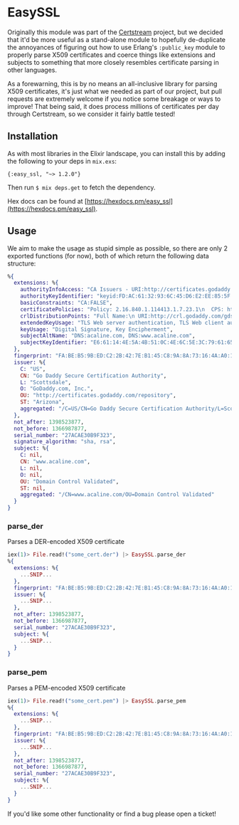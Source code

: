 # EasySSL

Originally this module was part of the [Certstream](https://certstream.calidog.io) project, but we decided that it'd be more useful as a stand-alone module to hopefully de-duplicate the annoyances of figuring out how to use Erlang's `:public_key` module to properly parse X509 certificates and coerce things like extensions and subjects to something that more closely resembles certificate parsing in other languages.

As a forewarning, this is by no means an all-inclusive library for parsing X509 certificates, it's just what we needed as part of our project, but pull requests are extremely welcome if you notice some breakage or ways to improve! That being said, it does process millions of certificates per day through Certstream, so we consider it fairly battle tested!

## Installation

As with most libraries in the Elixir landscape, you can install this by adding the following to your deps in `mix.exs`:

```
{:easy_ssl, "~> 1.2.0"}
```

Then run `$ mix deps.get` to fetch the dependency.

Hex docs can be found at [https://hexdocs.pm/easy_ssl](https://hexdocs.pm/easy_ssl).

## Usage

We aim to make the usage as stupid simple as possible, so there are only 2 exported functions (for now), both of which return the following data structure:

```elixir
%{
  extensions: %{
    authorityInfoAccess: "CA Issuers - URI:http://certificates.godaddy.com/repository/gd_intermediate.crt\nOCSP - URI:http://ocsp.godaddy.com/\n",
    authorityKeyIdentifier: "keyid:FD:AC:61:32:93:6C:45:D6:E2:EE:85:5F:9A:BA:E7:76:99:68:CC:E7\n",
    basicConstraints: "CA:FALSE",
    certificatePolicies: "Policy: 2.16.840.1.114413.1.7.23.1\n  CPS: http://certificates.godaddy.com/repository/",
    crlDistributionPoints: "Full Name:\n URI:http://crl.godaddy.com/gds1-90.crl",
    extendedKeyUsage: "TLS Web server authentication, TLS Web client authentication",
    keyUsage: "Digital Signature, Key Encipherment",
    subjectAltName: "DNS:acaline.com, DNS:www.acaline.com",
    subjectKeyIdentifier: "E6:61:14:4E:5A:4B:51:0C:4E:6C:5E:3C:79:61:65:D4:BD:64:94:BE"
  },
  fingerprint: "FA:BE:B5:9B:ED:C2:2B:42:7E:B1:45:C8:9A:8A:73:16:4A:A0:10:09",
  issuer: %{
    C: "US",
    CN: "Go Daddy Secure Certification Authority",
    L: "Scottsdale",
    O: "GoDaddy.com, Inc.",
    OU: "http://certificates.godaddy.com/repository",
    ST: "Arizona",
    aggregated: "/C=US/CN=Go Daddy Secure Certification Authority/L=Scottsdale/O=GoDaddy.com, Inc./OU=http://certificates.godaddy.com/repository/ST=Arizona"
  },
  not_after: 1398523877,
  not_before: 1366987877,
  serial_number: "27ACAE30B9F323",
  signature_algorithm: "sha, rsa",
  subject: %{
    C: nil,
    CN: "www.acaline.com",
    L: nil,
    O: nil,
    OU: "Domain Control Validated",
    ST: nil,
    aggregated: "/CN=www.acaline.com/OU=Domain Control Validated"
  }
}
```

### parse_der

Parses a DER-encoded X509 certificate

```elixir
iex(1)> File.read!("some_cert.der") |> EasySSL.parse_der
%{
  extensions: %{
    ...SNIP...
  },
  fingerprint: "FA:BE:B5:9B:ED:C2:2B:42:7E:B1:45:C8:9A:8A:73:16:4A:A0:10:09",
  issuer: %{
    ...SNIP...
  },
  not_after: 1398523877,
  not_before: 1366987877,
  serial_number: "27ACAE30B9F323",
  subject: %{
    ...SNIP...
  }
}

```

### parse_pem

Parses a PEM-encoded X509 certificate

```elixir
iex(1)> File.read!("some_cert.pem") |> EasySSL.parse_pem
%{
  extensions: %{
    ...SNIP...
  },
  fingerprint: "FA:BE:B5:9B:ED:C2:2B:42:7E:B1:45:C8:9A:8A:73:16:4A:A0:10:09",
  issuer: %{
    ...SNIP...
  },
  not_after: 1398523877,
  not_before: 1366987877,
  serial_number: "27ACAE30B9F323",
  subject: %{
    ...SNIP...
  }
}

```



If you'd like some other functionality or find a bug please open a ticket!
